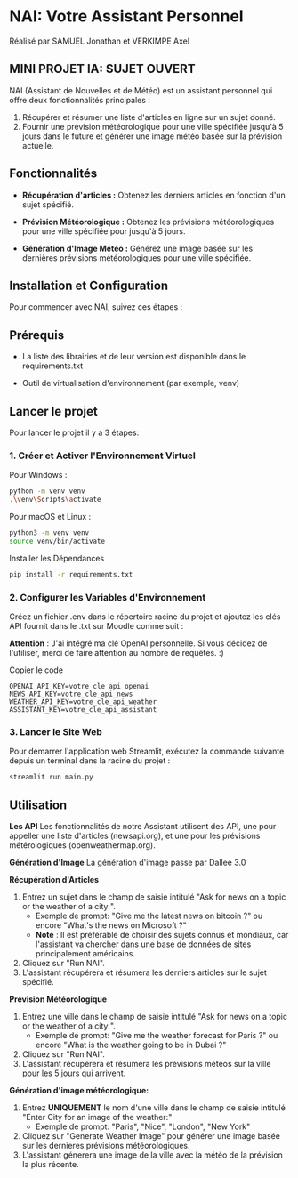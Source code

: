 # NAI: Votre Assistant Personnel
Réalisé par SAMUEL Jonathan et VERKIMPE Axel

## MINI PROJET IA: SUJET OUVERT 

NAI (Assistant de Nouvelles et de Météo) est un assistant personnel qui offre deux fonctionnalités principales :

1. Récupérer et résumer une liste d'articles en ligne sur un sujet donné.
2. Fournir une prévision météorologique pour une ville spécifiée jusqu'à 5 jours dans le future et générer une image météo basée sur la prévision actuelle.

## Fonctionnalités
- **Récupération d'articles :** Obtenez les derniers articles en fonction d'un sujet spécifié.
* **Prévision Météorologique :** Obtenez les prévisions météorologiques pour une ville spécifiée pour jusqu'à 5 jours.
+ **Génération d'Image Météo :** Générez une image basée sur les dernières prévisions météorologiques pour une ville spécifiée.
  
## Installation et Configuration
Pour commencer avec NAI, suivez ces étapes :

## Prérequis
+ La liste des librairies et de leur version est disponible dans le requirements.txt
- Outil de virtualisation d'environnement (par exemple, venv)

## Lancer le projet

Pour lancer le projet il y a 3 étapes:

### 1. Créer et Activer l'Environnement Virtuel
Pour Windows :
```bash
python -m venv venv
.\venv\Scripts\activate
```
Pour macOS et Linux :
```bash
python3 -m venv venv
source venv/bin/activate
```
Installer les Dépendances
```bash
pip install -r requirements.txt
```

### 2. Configurer les Variables d'Environnement
Créez un fichier .env dans le répertoire racine du projet et ajoutez les clés API fournit dans le .txt sur Moodle comme suit :

**Attention** : J'ai intégré ma clé OpenAI personnelle. Si vous décidez de l'utiliser, merci de faire attention au nombre de requêtes. :)

Copier le code
```
OPENAI_API_KEY=votre_cle_api_openai
NEWS_API_KEY=votre_cle_api_news
WEATHER_API_KEY=votre_cle_api_weather
ASSISTANT_KEY=votre_cle_api_assistant
```

### 3. Lancer le Site Web
Pour démarrer l'application web Streamlit, exécutez la commande suivante depuis un terminal dans la racine du projet :
```bash
streamlit run main.py
```

## Utilisation

**Les API**
Les fonctionnalités de notre Assistant utilisent des API, une pour appeller une liste d'articles (newsapi.org), et une pour les prévisions métérologiques (openweathermap.org).

**Génération d'Image**
La génération d'image passe par Dallee 3.0

**Récupération d'Articles**
1. Entrez un sujet dans le champ de saisie intitulé "Ask for news on a topic or the weather of a city:".
    - Exemple de prompt: "Give me the latest news on bitcoin ?" ou encore "What's the news on Microsoft ?" 
    - **Note** : Il est préférable de choisir des sujets connus et mondiaux, car l'assistant va chercher dans une base de données de sites principalement américains.
2. Cliquez sur "Run NAI".
3. L'assistant récupérera et résumera les derniers articles sur le sujet spécifié.
   
**Prévision Météorologique**
1. Entrez une ville dans le champ de saisie intitulé "Ask for news on a topic or the weather of a city:".
     - Exemple de prompt: "Give me the weather forecast for Paris ?" ou encore "What is the weather going to be in Dubai ?"   
2. Cliquez sur "Run NAI".
3. L'assistant récupérera et résumera les prévisions météos sur la ville pour les 5 jours qui arrivent.
   
**Génération d'image météorologique:**
1. Entrez **UNIQUEMENT** le nom d'une ville dans le champ de saisie intitulé "Enter City for an image of the weather:"   
    - Exemple de prompt: "Paris", "Nice", "London", "New York"
2. Cliquez sur "Generate Weather Image" pour générer une image basée sur les dernieres prévisions météorologiques.
3. L'assistant génerera une image de la ville avec la météo de la prévision la plus récente.
